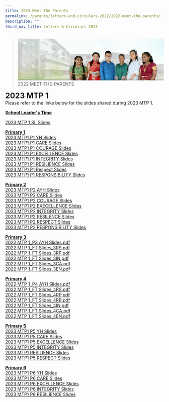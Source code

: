 ```yaml
---
title: 2023 Meet The Parents
permalink: /parents/letters-and-circulars-2022/2022-meet-the-parents/
description: ""
third_nav_title: Letters & Circulars 2023
---
```

>![](/images/About%20Us/banner2-with%20bg.jpg)
>2022 MEET-THE-PARENTS

**<font size=5>2023 MTP 1</font>**<br>
Please refer to the links below for the slides shared during 2023 MTP 1.

**<u>School Leader's Time</u>**<br>


[2023 MTP 1 SL Slides](/files/Resources/Meet%20The%20Parents/2022%20MTP%201_SL%20Slides.pdf)

**<u>Primary 1</u>** <br>
[2023 MTP1 P1 YH Slides](/files/Resources/MTP1_2023_P1_YH.pdf)<br>
[2023 MTP1 P1 CARE Slides](/files/Resources/MTP1_2023_slides_P1_Care.pdf)<br>
[2023 MTP1 P1 COURAGE Slides](/files/Resources/MTP1_2023_slides_P1_Courage.pdf)<br>
[2023 MTP1 P1 EXCELLENCE Slides](/files/Resources/MTP1_2023_slides_P1_Excellence.pdf)<br>
[2023 MTP1 P1 INTEGRITY Slides](/files/Resources/MTP1_2023_slides_P1_Integrity.pdf)<br>
[2023 MTP1 P1 RESILIENCE Slides](/files/Resources/MTP1_2023_slides_P1_Resilience.pdf)<br>
[2023 MTP1 P1 Respect Slides](/files/Resources/MTP1_2023_slides_P1_Respect.pdf)<br>
[2023 MTP1 P1 RESPONSIBILITY Slides](/files/Resources/MTP1_2023_slides_P1_Responsibility.pdf)<br>


**<u>Primary 2</u>**<br>
[2023 MTP1 P2 AYH Slides](/files/Resources/Meet1_2023_slides_P2_YH.pdf)<br>
[2023 MTP1 P2 CARE Slides](/files/Resources/MTP1_2023_slides_P2_Care.pdf)<br>
[2023 MTP1 P2 COURAGE Slides](/files/Resources/MTP1_2023_slides_P2_Courage.pdf)<br>
[2023 MTP1 P2 EXECELLENCE Slides](/files/Resources/MTP1_2023_slides_P2_Excellence.pdf)<br>
[2023 MTP1 P2 INTEGRITY Slides](/files/Resources/MTP1_2023_slides_P2_Integrity.pdf)<br>
[2023 MTP1 P2 RESILENCE Slides](/files/Resources/MTP1_2023_slides_P2_Resilence.pdf)<br>
[2023 MTP1 P2 RESPECT Slides](/files/Resources/MTP1_2023_slides_P2_Respect.pdf)<br>
[2023 MTP1 P2 RESPONSIBILITY Slides](/files/Resources/MTP1_2023_slides_P2_Responsibility.pdf)<br>


**<u>Primary 3</u>**<br>
[2022 MTP 1_P3 AYH Slides.pdf](/files/Resources/Meet%20The%20Parents/2022%20MTP%201_P3%20AYH%20Slides.pdf)<br>
[2022 MTP 1_FT Slides_3RS.pdf](/files/Resources/Meet%20The%20Parents/2022%20MTP%201_FT%20Slides_3RS.pdf)<br>
[2022 MTP 1_FT Slides_3RP.pdf](/files/Resources/Meet%20The%20Parents/2022%20MTP%201_FT%20Slides_3RP.pdf)<br>
[2022 MTP 1_FT Slides_3IN.pdf](/files/Resources/Meet%20The%20Parents/2022%20MTP%201_FT%20Slides_3IN.pdf)<br>
[2022 MTP 1_FT Slides_3CA.pdf](/files/Resources/Meet%20The%20Parents/2022%20MTP%201_FT%20Slides_3CA.pdf)<br>
[2022 MTP 1_FT Slides_3EN.pdf](/files/Resources/Meet%20The%20Parents/2022%20MTP%201_FT%20Slides_3EN.pdf)<br>


**<u>Primary 4</u>**<br>
[2022 MTP 1_P4 AYH Slides.pdf](/files/Resources/Meet%20The%20Parents/2022%20MTP%201_P4%20AYH%20Sharing.pdf)<br>
[2022 MTP 1_FT Slides_4RS.pdf](/files/Resources/Meet%20The%20Parents/2022%20MTP%201_FT%20Slides_4RS.pdf)<br>
[2022 MTP 1_FT Slides_4RP.pdf](/files/Resources/Meet%20The%20Parents/2022%20MTP%201_FT%20Slides_4RP.pdf)<br>
[2022 MTP 1_FT Slides_4RB.pdf](/files/Resources/Meet%20The%20Parents/2022%20MTP%201_FT%20Slides_4RB.pdf)<br>
[2022 MTP 1_FT Slides_4IN.pdf](/files/Resources/Meet%20The%20Parents/2022%20MTP%201_FT%20Slides_4IN.pdf)<br>
[2022 MTP 1_FT Slides_4CA.pdf](/files/Resources/Meet%20The%20Parents/2022%20MTP%201_FT%20Slides_4CA.pdf)<br>
[2022 MTP 1_FT Slides_4EN.pdf](/files/Resources/Meet%20The%20Parents/2022%20MTP%201_FT%20Slides_4EN.pdf)<br>


**<u>Primary 5</u>**<br>
[2023 MTP1 P5 YH Slides](/files/Resources/MTP1/MTP1_2023_P5_YH.pdf)<br>
[2023 MTP1 P5 CARE Slides](/files/Resources/MTP1/MTP1_2023_slides_P5_Care.pdf)<br>
[2023 MTP1 P5 EXCELLENCE Slides](/files/Resources/MTP1/MTP1_2023_slides_P5_Excellence.pdf)<br>
[2023 MTP1 P5 INTEGRITY Slides](/files/Resources/MTP1/MTP1_2023_slides_P5_Integrity.pdf)<br>
[2023 MTP1 RESILIENCE Slides](/files/Resources/MTP1/MTP1_2023_slides_P5_Resilience.pdf)<br>
[2023 MTP1 P5 RESPECT Slides](/files/Resources/MTP1/MTP1_2023_slides_P5_Respect.pdf)<br>


**<u>Primary 6</u>**<br>
[2023 MTP1 P6 YH Slides](/files/Resources/MTP1/MTP1_2023_P6_YH.pdf)<br>
[2023 MTP1 P6 CARE Slides](/files/Resources/MTP1/MTP1_2023_slides_P6_Care.pdf)<br>
[2023 MTP1 P6 EXCELLENCE Slides](/files/Resources/MTP1/MTP1_2023_slides_P6_Excellence.pdf)<br>
[2023 MTP1 P6 INTEGRITY Slides](/files/Resources/MTP1/MTP1_2023_slides_P6_Integrity.pdf)<br>
[2023 MTP1 P6 RESILIENCE Slides](/files/ResourcesMTP1//MTP1_2023_slides_P6_Resilience.pdf)<br>